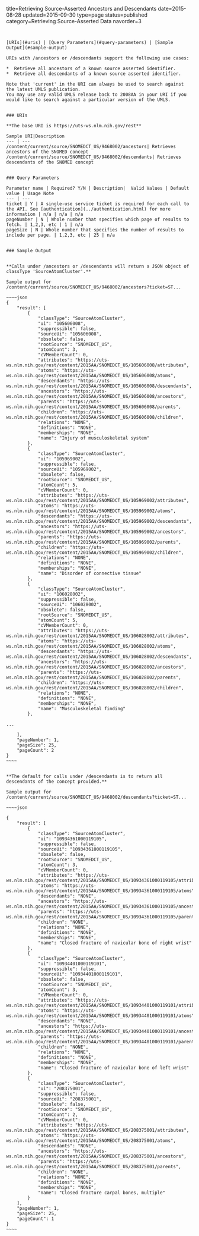title=Retrieving Source-Asserted Ancestors and Descendants
date=2015-08-28
updated=2015-09-30
type=page
status=published
category=Retrieving Source-Asserted Data
navorder=3
~~~~~~


[URIs](#uris) | [Query Parameters](#query-parameters) | [Sample Output](#sample-output)

URIs with /ancestors or /descendants support the following use cases:

*  Retrieve all ancestors of a known source asserted identifier.
*  Retrieve all descendants of a known source asserted identifier.

Note that 'current' in the URI can always be used to search against the latest UMLS publication.
You may use any valid UMLS release back to 2008AA in your URI if you would like to search against a particular version of the UMLS.


### URIs

**The base URI is https://uts-ws.nlm.nih.gov/rest**

Sample URI|Description
--- | ---
/content/current/source/SNOMEDCT_US/9468002/ancestors| Retrieves ancestors of the SNOMED concept
/content/current/source/SNOMEDCT_US/9468002/descendants| Retrieves descendants of the SNOMED concept


### Query Parameters

Parameter name | Required? Y/N | Description|  Valid Values | Default value | Usage Note
--- | ---
ticket | Y | A single-use service ticket is required for each call to the API. See [authentication](../authentication.html) for more information | n/a | n/a | n/a
pageNumber | N | Whole number that specifies which page of results to fetch. | 1,2,3, etc | 1 | n/a
pageSize | N | Whole number that specifies the number of results to include per page. | 1,2,3, etc | 25 | n/a


### Sample Output


**Calls under /ancestors or /descendants will return a JSON object of classType 'SourceAtomCluster'.**

Sample output for /content/current/source/SNOMEDCT_US/9468002/ancestors?ticket=ST...

~~~~json
{
    "result": [
        {
            "classType": "SourceAtomCluster",
            "ui": "105606008",
            "suppressible": false,
            "sourceUi": "105606008",
            "obsolete": false,
            "rootSource": "SNOMEDCT_US",
            "atomCount": 3,
            "cVMemberCount": 0,
            "attributes": "https://uts-ws.nlm.nih.gov/rest/content/2015AA/SNOMEDCT_US/105606008/attributes",
            "atoms": "https://uts-ws.nlm.nih.gov/rest/content/2015AA/SNOMEDCT_US/105606008/atoms",
            "descendants": "https://uts-ws.nlm.nih.gov/rest/content/2015AA/SNOMEDCT_US/105606008/descendants",
            "ancestors": "https://uts-ws.nlm.nih.gov/rest/content/2015AA/SNOMEDCT_US/105606008/ancestors",
            "parents": "https://uts-ws.nlm.nih.gov/rest/content/2015AA/SNOMEDCT_US/105606008/parents",
            "children": "https://uts-ws.nlm.nih.gov/rest/content/2015AA/SNOMEDCT_US/105606008/children",
            "relations": "NONE",
            "definitions": "NONE",
            "memberships": "NONE",
            "name": "Injury of musculoskeletal system"
        },
        {
            "classType": "SourceAtomCluster",
            "ui": "105969002",
            "suppressible": false,
            "sourceUi": "105969002",
            "obsolete": false,
            "rootSource": "SNOMEDCT_US",
            "atomCount": 5,
            "cVMemberCount": 0,
            "attributes": "https://uts-ws.nlm.nih.gov/rest/content/2015AA/SNOMEDCT_US/105969002/attributes",
            "atoms": "https://uts-ws.nlm.nih.gov/rest/content/2015AA/SNOMEDCT_US/105969002/atoms",
            "descendants": "https://uts-ws.nlm.nih.gov/rest/content/2015AA/SNOMEDCT_US/105969002/descendants",
            "ancestors": "https://uts-ws.nlm.nih.gov/rest/content/2015AA/SNOMEDCT_US/105969002/ancestors",
            "parents": "https://uts-ws.nlm.nih.gov/rest/content/2015AA/SNOMEDCT_US/105969002/parents",
            "children": "https://uts-ws.nlm.nih.gov/rest/content/2015AA/SNOMEDCT_US/105969002/children",
            "relations": "NONE",
            "definitions": "NONE",
            "memberships": "NONE",
            "name": "Disorder of connective tissue"
        },
        {
            "classType": "SourceAtomCluster",
            "ui": "106028002",
            "suppressible": false,
            "sourceUi": "106028002",
            "obsolete": false,
            "rootSource": "SNOMEDCT_US",
            "atomCount": 5,
            "cVMemberCount": 0,
            "attributes": "https://uts-ws.nlm.nih.gov/rest/content/2015AA/SNOMEDCT_US/106028002/attributes",
            "atoms": "https://uts-ws.nlm.nih.gov/rest/content/2015AA/SNOMEDCT_US/106028002/atoms",
            "descendants": "https://uts-ws.nlm.nih.gov/rest/content/2015AA/SNOMEDCT_US/106028002/descendants",
            "ancestors": "https://uts-ws.nlm.nih.gov/rest/content/2015AA/SNOMEDCT_US/106028002/ancestors",
            "parents": "https://uts-ws.nlm.nih.gov/rest/content/2015AA/SNOMEDCT_US/106028002/parents",
            "children": "https://uts-ws.nlm.nih.gov/rest/content/2015AA/SNOMEDCT_US/106028002/children",
            "relations": "NONE",
            "definitions": "NONE",
            "memberships": "NONE",
            "name": "Musculoskeletal finding"
        },
        
...

    ],
    "pageNumber": 1,
    "pageSize": 25,
    "pageCount": 2
}
~~~~


**The default for calls under /descendants is to return all descendants of the concept provided.**

Sample output for /content/current/source/SNOMEDCT_US/9468002/descendants?ticket=ST...

~~~~json

{
    "result": [
        {
            "classType": "SourceAtomCluster",
            "ui": "10934361000119105",
            "suppressible": false,
            "sourceUi": "10934361000119105",
            "obsolete": false,
            "rootSource": "SNOMEDCT_US",
            "atomCount": 3,
            "cVMemberCount": 0,
            "attributes": "https://uts-ws.nlm.nih.gov/rest/content/2015AA/SNOMEDCT_US/10934361000119105/attributes",
            "atoms": "https://uts-ws.nlm.nih.gov/rest/content/2015AA/SNOMEDCT_US/10934361000119105/atoms",
            "descendants": "NONE",
            "ancestors": "https://uts-ws.nlm.nih.gov/rest/content/2015AA/SNOMEDCT_US/10934361000119105/ancestors",
            "parents": "https://uts-ws.nlm.nih.gov/rest/content/2015AA/SNOMEDCT_US/10934361000119105/parents",
            "children": "NONE",
            "relations": "NONE",
            "definitions": "NONE",
            "memberships": "NONE",
            "name": "Closed fracture of navicular bone of right wrist"
        },
        {
            "classType": "SourceAtomCluster",
            "ui": "10934401000119101",
            "suppressible": false,
            "sourceUi": "10934401000119101",
            "obsolete": false,
            "rootSource": "SNOMEDCT_US",
            "atomCount": 3,
            "cVMemberCount": 0,
            "attributes": "https://uts-ws.nlm.nih.gov/rest/content/2015AA/SNOMEDCT_US/10934401000119101/attributes",
            "atoms": "https://uts-ws.nlm.nih.gov/rest/content/2015AA/SNOMEDCT_US/10934401000119101/atoms",
            "descendants": "NONE",
            "ancestors": "https://uts-ws.nlm.nih.gov/rest/content/2015AA/SNOMEDCT_US/10934401000119101/ancestors",
            "parents": "https://uts-ws.nlm.nih.gov/rest/content/2015AA/SNOMEDCT_US/10934401000119101/parents",
            "children": "NONE",
            "relations": "NONE",
            "definitions": "NONE",
            "memberships": "NONE",
            "name": "Closed fracture of navicular bone of left wrist"
        },
        {
            "classType": "SourceAtomCluster",
            "ui": "208375001",
            "suppressible": false,
            "sourceUi": "208375001",
            "obsolete": false,
            "rootSource": "SNOMEDCT_US",
            "atomCount": 2,
            "cVMemberCount": 0,
            "attributes": "https://uts-ws.nlm.nih.gov/rest/content/2015AA/SNOMEDCT_US/208375001/attributes",
            "atoms": "https://uts-ws.nlm.nih.gov/rest/content/2015AA/SNOMEDCT_US/208375001/atoms",
            "descendants": "NONE",
            "ancestors": "https://uts-ws.nlm.nih.gov/rest/content/2015AA/SNOMEDCT_US/208375001/ancestors",
            "parents": "https://uts-ws.nlm.nih.gov/rest/content/2015AA/SNOMEDCT_US/208375001/parents",
            "children": "NONE",
            "relations": "NONE",
            "definitions": "NONE",
            "memberships": "NONE",
            "name": "Closed fracture carpal bones, multiple"
        }
    ],
    "pageNumber": 1,
    "pageSize": 25,
    "pageCount": 1
}
~~~~
